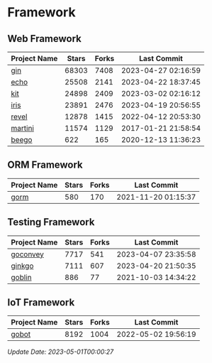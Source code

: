 # Framework

## Web Framework
| Project Name | Stars | Forks | Last Commit |
| ------------ | ----- | ----- | ----------- |
| [gin](https://github.com/gin-gonic/gin) | 68303 | 7408 | 2023-04-27 02:16:59 |
| [echo](https://github.com/labstack/echo) | 25508 | 2141 | 2023-04-22 18:37:45 |
| [kit](https://github.com/go-kit/kit) | 24898 | 2409 | 2023-03-02 02:16:12 |
| [iris](https://github.com/kataras/iris) | 23891 | 2476 | 2023-04-19 20:56:55 |
| [revel](https://github.com/revel/revel) | 12878 | 1415 | 2022-04-12 20:53:30 |
| [martini](https://github.com/go-martini/martini) | 11574 | 1129 | 2017-01-21 21:58:54 |
| [beego](https://github.com/astaxie/beego) | 622 | 165 | 2020-12-13 11:36:23 |

## ORM Framework
| Project Name | Stars | Forks | Last Commit |
| ------------ | ----- | ----- | ----------- |
| [gorm](https://github.com/jinzhu/gorm) | 580 | 170 | 2021-11-20 01:15:37 |

## Testing Framework
| Project Name | Stars | Forks | Last Commit |
| ------------ | ----- | ----- | ----------- |
| [goconvey](https://github.com/smartystreets/goconvey) | 7717 | 541 | 2023-04-07 23:35:58 |
| [ginkgo](https://github.com/onsi/ginkgo) | 7111 | 607 | 2023-04-20 21:50:35 |
| [goblin](https://github.com/franela/goblin) | 886 | 77 | 2021-10-03 14:34:22 |

## IoT Framework
| Project Name | Stars | Forks | Last Commit |
| ------------ | ----- | ----- | ----------- |
| [gobot](https://github.com/hybridgroup/gobot) | 8192 | 1004 | 2022-05-02 19:56:19 |

*Update Date: 2023-05-01T00:00:27*